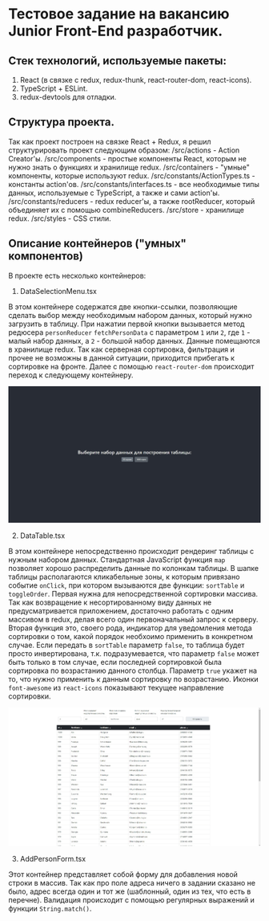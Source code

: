 # Тестовое задание на вакансию Junior Front-End разработчик.

## Стек технологий, используемые пакеты:
1. React (в связке с redux, redux-thunk, react-router-dom, react-icons).
2. TypeScript + ESLint.
3. redux-devtools для отладки.

## Структура проекта.
Так как проект построен на связке React + Redux, я решил структурировать проект следующим образом:
/src/actions - Action Creator'ы.
/src/components - простые компоненты React, которым не нужно знать о функциях и хранилище redux.
/src/containers - "умные" компоненты, которые используют redux.
/src/constants/ActionTypes.ts - константы action'ов.
/src/constants/interfaces.ts - все необходимые типы данных, используемые с TypeScript, а также и сами action'ы. 
/src/constants/reducers - redux reducer'ы, а также rootReducer, который объединяет их с помощью combineReducers.
/src/store - хранилище redux.
/src/styles - CSS стили.

## Описание контейнеров ("умных" компонентов)
В проекте есть несколько контейнеров:
1. DataSelectionMenu.tsx

В этом контейнере содержатся две кнопки-ссылки, позволяющие сделать выбор между необходимым набором данных, который нужно загрузить в таблицу.
При нажатии первой кнопки вызывается метод редюсера `personReducer` `fetchPersonData` с параметром `1` или `2`, где `1` - малый набор данных, а `2` - большой набор данных. Данные помещаются в хранилище redux. 
Так как серверная сортировка, фильтрация и прочее не возможны в данной ситуации, приходится прибегать к сортировке на фронте. 
Далее с помощью `react-router-dom` происходит переход к следующему контейнеру.

![alt text](2fa.jpg "DataSelectionMenu.tsx")​

2. DataTable.tsx 

В этом контейнере непосредственно происходит рендеринг таблицы с нужным набором данных. Стандартная JavaScript функция `map` позволяет хорошо распределить данные по колонкам таблицы. 
В шапке таблицы располагаются кликабельные зоны, к которым привязано событие `onClick`, при котором вызываются две функции: `sortTable` и `toggleOrder`. Первая нужна для непосредственной сортировки массива. Так как возвращение к несортированному виду данных не предусматривается приложением, достаточно работать с одним массивом в redux, делая всего один первоначальный запрос к серверу.
Вторая функция это, своего рода, индикатор для уведомления метода сортировки о том, какой порядок необхоимо применить в конкретном случае. Если передать в `sortTable` параметр `false`, то таблица будет просто инвертирована, т.к. подразумевается, что параметр `false` может быть только в том случае, если последней сортировкой была сортировка по возрастанию данного столбца. Параметр `true` укажет на то, что нужно применить к данным сортировку по возрастанию. Иконки `font-awesome` из `react-icons` показывают текущее направление сортировки.

![alt text](2f.jpg "DataTable.tsx & AddPersonForm.tsx")​

3. AddPersonForm.tsx

Этот контейнер представляет собой форму для добавления новой строки в массив. Так как про поле адреса ничего в задании сказано не было, адрес всегда один и тот же (шаблонный, один из тех, что есть в перечне). 
Валидация происходит с помощью регулярных выражений и функции `String.match()`.
